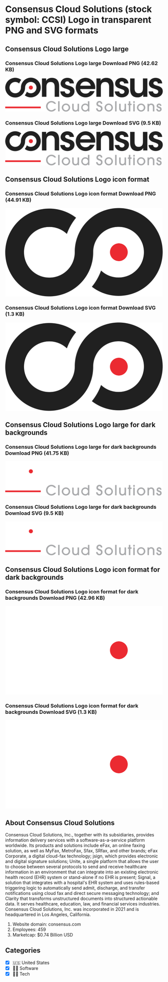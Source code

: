 # Consensus Cloud Solutions (stock symbol: CCSI) Logo in transparent PNG and SVG formats

## Consensus Cloud Solutions Logo large

### Consensus Cloud Solutions Logo large Download PNG (42.62 KB)

![Consensus Cloud Solutions Logo large Download PNG (42.62 KB)](/img/orig/CCSI_BIG-3a28506f.png)

### Consensus Cloud Solutions Logo large Download SVG (9.5 KB)

![Consensus Cloud Solutions Logo large Download SVG (9.5 KB)](/img/orig/CCSI_BIG-0a05c888.svg)

## Consensus Cloud Solutions Logo icon format

### Consensus Cloud Solutions Logo icon format Download PNG (44.91 KB)

![Consensus Cloud Solutions Logo icon format Download PNG (44.91 KB)](/img/orig/CCSI-96297b9e.png)

### Consensus Cloud Solutions Logo icon format Download SVG (1.3 KB)

![Consensus Cloud Solutions Logo icon format Download SVG (1.3 KB)](/img/orig/CCSI-1fcf1817.svg)

## Consensus Cloud Solutions Logo large for dark backgrounds

### Consensus Cloud Solutions Logo large for dark backgrounds Download PNG (41.75 KB)

![Consensus Cloud Solutions Logo large for dark backgrounds Download PNG (41.75 KB)](/img/orig/CCSI_BIG.D-be527742.png)

### Consensus Cloud Solutions Logo large for dark backgrounds Download SVG (9.5 KB)

![Consensus Cloud Solutions Logo large for dark backgrounds Download SVG (9.5 KB)](/img/orig/CCSI_BIG.D-ad2abd06.svg)

## Consensus Cloud Solutions Logo icon format for dark backgrounds

### Consensus Cloud Solutions Logo icon format for dark backgrounds Download PNG (42.96 KB)

![Consensus Cloud Solutions Logo icon format for dark backgrounds Download PNG (42.96 KB)](/img/orig/CCSI.D-822531cd.png)

### Consensus Cloud Solutions Logo icon format for dark backgrounds Download SVG (1.3 KB)

![Consensus Cloud Solutions Logo icon format for dark backgrounds Download SVG (1.3 KB)](/img/orig/CCSI.D-619eb315.svg)

## About Consensus Cloud Solutions

Consensus Cloud Solutions, Inc., together with its subsidiaries, provides information delivery services with a software-as-a-service platform worldwide. Its products and solutions include eFax, an online faxing solution, as well as MyFax, MetroFax, Sfax, SRfax, and other brands; eFax Corporate, a digital cloud-fax technology; jsign, which provides electronic and digital signature solutions; Unite, a single platform that allows the user to choose between several protocols to send and receive healthcare information in an environment that can integrate into an existing electronic health record (EHR) system or stand-alone if no EHR is present; Signal, a solution that integrates with a hospital's EHR system and uses rules-based triggering logic to automatically send admit, discharge, and transfer notifications using cloud fax and direct secure messaging technology; and Clarity that transforms unstructured documents into structured actionable data. It serves healthcare, education, law, and financial services industries. Consensus Cloud Solutions, Inc. was incorporated in 2021 and is headquartered in Los Angeles, California.

1. Website domain: consensus.com
2. Employees: 459
3. Marketcap: $0.74 Billion USD


## Categories
- [x] 🇺🇸 United States
- [x] 👨‍💻 Software
- [x] 👩‍💻 Tech

